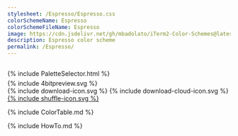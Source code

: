 ```yaml
---
stylesheet: /Espresso/Espresso.css
colorSchemeName: Espresso
colorSchemeFileName: Espresso
image: https://cdn.jsdelivr.net/gh/mbadolato/iTerm2-Color-Schemes@latest/screenshots/Espresso.png
description: Espresso color scheme
permalink: /Espresso/
---
```


<h2 style='text-align:center'>
    <a id='colorSchemeNameLink' href='#'>
        <span class='ColorSchemeFileName'></span>
    </a>
</h2>

<div class='centeredText' style='margin-bottom:1%'>
{% include PaletteSelector.html %}
</div>

<div class='centeredText'>
{% include 4bitpreview.svg %}
</div>

<div class='centeredText'>
    <a id='downloadSchemeLink' class='padded'>
{% include download-icon.svg %}
    </a>
    <a id='cdnSchemeLink' class='padded'>
{% include download-cloud-icon.svg %}
    </a>
    <a id='feelingLucky' href="javascript:feelingLucky(document.getElementById('themeSelector'))" class='padded'>
{% include shuffle-icon.svg %}
    </a>    
</div>

{% include ColorTable.md %}

{% include HowTo.md %}


